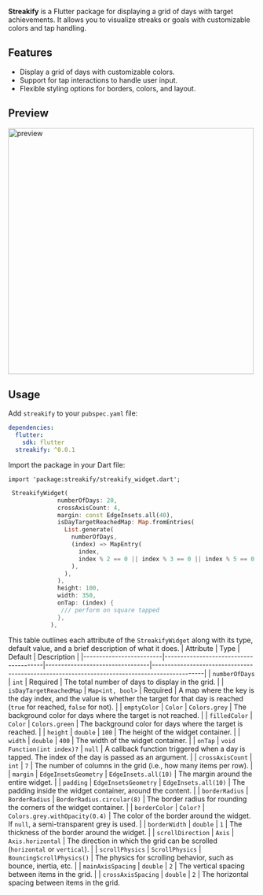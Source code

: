 **Streakify** is a Flutter package for displaying a grid of days with target achievements. It allows you to visualize streaks or goals with customizable colors and tap handling.

## Features

- Display a grid of days with customizable colors.
- Support for tap interactions to handle user input.
- Flexible styling options for borders, colors, and layout.
## Preview

<img src="https://raw.githubusercontent.com/yassine-bennkhay/streakify/main/assets/showcase.png" alt="preview" height="500">

## Usage

Add `streakify` to your `pubspec.yaml` file:

```yaml
dependencies:
  flutter:
    sdk: flutter
  streakify: ^0.0.1
```

Import the package in your Dart file:

```
import 'package:streakify/streakify_widget.dart';
```

```dart
 StreakifyWidget(
              numberOfDays: 20,
              crossAxisCount: 4,
              margin: const EdgeInsets.all(40),
              isDayTargetReachedMap: Map.fromEntries(
                List.generate(
                  numberOfDays,
                  (index) => MapEntry(
                    index,
                    index % 2 == 0 || index % 3 == 0 || index % 5 == 0,
                  ),
                ),
              ),
              height: 100,
              width: 350,
              onTap: (index) {
               /// perform on square tapped
              },
            ),
```

This table outlines each attribute of the `StreakifyWidget` along with its type, default value, and a brief description of what it does.
| Attribute | Type | Default | Description |
|-------------------------|---------------------------------------|---------------------------------|----------------------------------------------------------------------------------------------|
| `numberOfDays` | `int` | Required | The total number of days to display in the grid. |
| `isDayTargetReachedMap` | `Map<int, bool>` | Required | A map where the key is the day index, and the value is whether the target for that day is reached (`true` for reached, `false` for not). |
| `emptyColor` | `Color` | `Colors.grey` | The background color for days where the target is not reached. |
| `filledColor` | `Color` | `Colors.green` | The background color for days where the target is reached. |
| `height` | `double` | `100` | The height of the widget container. |
| `width` | `double` | `400` | The width of the widget container. |
| `onTap` | `void Function(int index)?` | `null` | A callback function triggered when a day is tapped. The index of the day is passed as an argument. |
| `crossAxisCount` | `int` | `7` | The number of columns in the grid (i.e., how many items per row). |
| `margin` | `EdgeInsetsGeometry` | `EdgeInsets.all(10)` | The margin around the entire widget. |
| `padding` | `EdgeInsetsGeometry` | `EdgeInsets.all(10)` | The padding inside the widget container, around the content. |
| `borderRadius` | `BorderRadius` | `BorderRadius.circular(8)` | The border radius for rounding the corners of the widget container. |
| `borderColor` | `Color?` | `Colors.grey.withOpacity(0.4)` | The color of the border around the widget. If `null`, a semi-transparent grey is used. |
| `borderWidth` | `double` | `1` | The thickness of the border around the widget. |
| `scrollDirection` | `Axis` | `Axis.horizontal` | The direction in which the grid can be scrolled (`horizontal` or `vertical`). |
| `scrollPhysics` | `ScrollPhysics` | `BouncingScrollPhysics()` | The physics for scrolling behavior, such as bounce, inertia, etc. |
| `mainAxisSpacing` | `double` | `2` | The vertical spacing between items in the grid. |
| `crossAxisSpacing` | `double` | `2` | The horizontal spacing between items in the grid.
